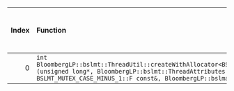 |   Index | Function                                                                                                                                                                                                                |   Difference in number of lines |   Function size difference in bytes | Disassembly                                                |   Number of lines in `assume` build |   Number of bytes in `assume` build |   Number of lines in `none` build |   Number of bytes in `none` build |
|--------:|:------------------------------------------------------------------------------------------------------------------------------------------------------------------------------------------------------------------------|--------------------------------:|------------------------------------:|:-----------------------------------------------------------|------------------------------------:|------------------------------------:|----------------------------------:|----------------------------------:|
|       0 | `int BloombergLP::bslmt::ThreadUtil::createWithAllocator<BSLMT_MUTEX_CASE_MINUS_1::F>(unsigned long*, BloombergLP::bslmt::ThreadAttributes const&, BSLMT_MUTEX_CASE_MINUS_1::F const&, BloombergLP::bslma::Allocator*)` |                              -8 |                                 -32 | [Assumed](0.assume.s), [Ignored](0.none.s), [Diff](0.diff) |                                 320 |                             4215952 |                               352 |                           4215952 |